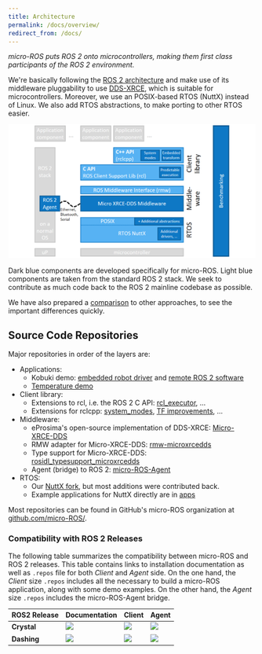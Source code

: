 ```yaml
---
title: Architecture
permalink: /docs/overview/
redirect_from: /docs/
---
```


*micro-ROS puts ROS 2 onto microcontrollers, making them first class participants of the ROS 2 environment.*

We're basically following the [ROS 2 architecture](https://index.ros.org/doc/ros2/) and make use of its middleware pluggability to use [DDS-XRCE](https://www.omg.org/spec/DDS-XRCE/), which is suitable for microcontrollers. Moreover, we use an POSIX-based RTOS (NuttX) instead of Linux. We also add RTOS abstractions, to make porting to other RTOS easier.

![](/img/micro-ROS_architecture.png)

Dark blue components are developed specifically for micro-ROS. Light blue components are taken from the standard ROS 2 stack. We seek to contribute as much code back to the ROS 2 mainline codebase as possible.

We have also prepared a [comparison](/docs/overview/comparison) to other approaches, to see the important differences quickly.

## Source Code Repositories

Major repositories in order of the layers are:

* Applications:
  * Kobuki demo: [embedded robot driver](https://github.com/micro-ROS/apps/tree/kobuki_rcl_port/examples/kobuki) and [remote ROS 2 software](https://github.com/micro-ROS/micro-ROS_kobuki_demo)
  * [Temperature demo](https://github.com/micro-ROS/micro-ROS_temperature_publisher_demo)
* Client library:
  * Extensions to rcl, i.e. the ROS 2 C API: [rcl_executor](https://github.com/micro-ROS/rcl_executor), ...
  * Extensions for rclcpp: [system_modes](https://github.com/micro-ROS/system_modes/), [TF improvements](https://github.com/micro-ROS/geometry2), ...
* Middleware:
  * eProsima's open-source implementation of DDS-XRCE: [Micro-XRCE-DDS](Micro-XRCE-DDS)
  * RMW adapter for Micro-XRCE-DDS: [rmw-microxrcedds](https://github.com/micro-ROS/rmw-microxrcedds)
  * Type support for Micro-XRCE-DDS: [rosidl_typesupport_microxrcedds](https://github.com/micro-ROS/rosidl_typesupport_microxrcedds)
  * Agent (bridge) to ROS 2: [micro-ROS-Agent](https://github.com/micro-ROS/micro-ROS-Agent)
* RTOS:
  * Our [NuttX fork](https://github.com/micro-ROS/NuttX), but most additions were contributed back.
  * Example applications for NuttX directly are in [apps](https://github.com/micro-ROS/apps)

Most repositories can be found in GitHub's micro-ROS organization at [github.com/micro-ROS/](https://github.com/micro-ROS/).

### Compatibility with ROS 2 Releases

The following table summarizes the compatibility between micro-ROS and ROS 2 releases.
This table contains links to installation documentation as well as `.repos` file for both *Client* and *Agent* side.
On the one hand, the *Client* size `.repos` includes all the necessary to build a micro-ROS application, along with some demo examples.
On the other hand, the *Agent* size `.repos` includes the micro-ROS-Agent bridge.

| ROS2 Release | Documentation | Client | Agent  |
|:-------------|:--------------|:-------|:-------|
| **Crystal**  | [![](https://img.shields.io/badge/read-the%20docs-blue)](https://github.com/micro-ROS/micro-ROS-doc/blob/crystal/Installation) | [![](https://img.shields.io/badge/uROS-repos-brightgreen)](https://github.com/micro-ROS/micro-ROS-doc/blob/crystal/Installation/repos/client_minimum.repos) | [![](https://img.shields.io/badge/uROS-repos-brightgreen)](https://github.com/micro-ROS/micro-ROS-doc/blob/crystal/Installation/repos/agent_minimum.repos) |
| **Dashing**  | [![](https://img.shields.io/badge/read-the%20docs-blue)](https://github.com/micro-ROS/micro-ROS-doc/blob/dashing/Installation) | [![](https://img.shields.io/badge/uROS-repos-brightgreen)](https://github.com/micro-ROS/micro-ROS-doc/blob/dashing/Installation/repos/client_minimum.repos) | [![](https://img.shields.io/badge/uROS-repos-brightgreen)](https://github.com/micro-ROS/micro-ROS-doc/blob/dashing/Installation/repos/agent_minimum.repos) |
